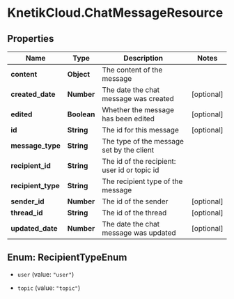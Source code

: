 # KnetikCloud.ChatMessageResource

## Properties
Name | Type | Description | Notes
------------ | ------------- | ------------- | -------------
**content** | **Object** | The content of the message | 
**created_date** | **Number** | The date the chat message was created | [optional] 
**edited** | **Boolean** | Whether the message has been edited | [optional] 
**id** | **String** | The id for this message | [optional] 
**message_type** | **String** | The type of the message set by the client | 
**recipient_id** | **String** | The id of the recipient: user id or topic id | 
**recipient_type** | **String** | The recipient type of the message | 
**sender_id** | **Number** | The id of the sender | [optional] 
**thread_id** | **String** | The id of the thread | [optional] 
**updated_date** | **Number** | The date the chat message was updated | [optional] 


<a name="RecipientTypeEnum"></a>
## Enum: RecipientTypeEnum


* `user` (value: `"user"`)

* `topic` (value: `"topic"`)





